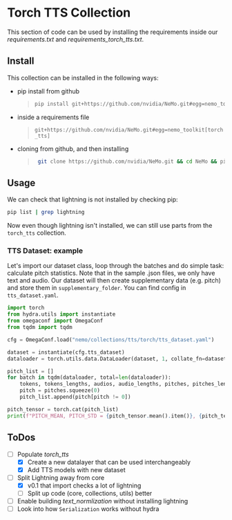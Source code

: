 # Torch TTS Collection

This section of code can be used by installing the requirements inside our *requirements.txt* and *requirements_torch_tts.txt*.

## Install

This collection can be installed in the following ways:
 - pip install from github
    > ```bash
    > pip install git+https://github.com/nvidia/NeMo.git#egg=nemo_toolkit[torch_tts]
    > ```
  - inside a requirements file
    > `git+https://github.com/nvidia/NeMo.git#egg=nemo_toolkit[torch_tts]`
  - cloning from github, and then installing
    > ```bash
    >  git clone https://github.com/nvidia/NeMo.git && cd NeMo && pip install ".[torch_tts]"
    > ```

## Usage

We can check that lightning is not installed by checking pip:
```bash
pip list | grep lightning
```
Now even though lightning isn't installed, we can still use parts from the `torch_tts` collection.

### TTS Dataset: example

Let's import our dataset class, loop through the batches and do simple task: calculate pitch statistics. Note that in the sample .json files, we only have text
and audio. Our dataset will then create supplementary data (e.g. pitch) and store them in `supplementary_folder`. You can find config in `tts_dataset.yaml`.

```python
import torch
from hydra.utils import instantiate
from omegaconf import OmegaConf
from tqdm import tqdm

cfg = OmegaConf.load("nemo/collections/tts/torch/tts_dataset.yaml")

dataset = instantiate(cfg.tts_dataset)
dataloader = torch.utils.data.DataLoader(dataset, 1, collate_fn=dataset._collate_fn, num_workers=1)

pitch_list = []
for batch in tqdm(dataloader, total=len(dataloader)):
    tokens, tokens_lengths, audios, audio_lengths, pitches, pitches_lengths = batch
    pitch = pitches.squeeze(0)
    pitch_list.append(pitch[pitch != 0])

pitch_tensor = torch.cat(pitch_list)
print(f"PITCH_MEAN, PITCH_STD = {pitch_tensor.mean().item()}, {pitch_tensor.std().item()}")
```

## ToDos

 - [ ] Populate *torch_tts*
   - [x] Create a new datalayer that can be used interchangeably
   - [x] Add TTS models with new dataset
 - [ ] Split Lightning away from core
   - [x] v0.1 that import checks a lot of lightning
   - [ ] Split up code (core, collections, utils) better
 - [ ] Enable building *text_normlization* without installing lightning
 - [ ] Look into how `Serialization` works without hydra
